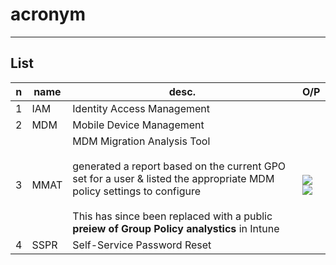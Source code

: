 # acronym

---

## List
|n|name|desc.|O/P|
|-|-------|-----|----|
|1|IAM|Identity Access Management|
|2|MDM|Mobile Device Management|
|3|MMAT|MDM Migration Analysis Tool<br/><br/>generated a report based on the current GPO set for a user & listed the appropriate MDM policy settings to configure<br/><br/>This has since been replaced with a public **preiew of Group Policy analystics** in Intune|<img src="https://i.imgur.com/xDeHeT6.png"><img src="https://i.imgur.com/nWOK2iI.png">|
|4|SSPR|Self-Service Password Reset|
